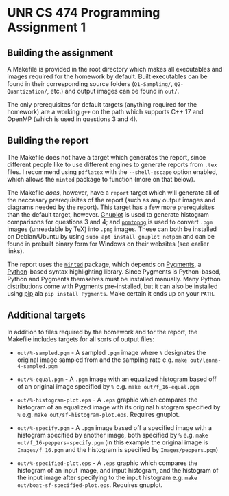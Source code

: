 # UNR CS 474 Programming Assignment 1

## Building the assignment
A Makefile is provided in the root directory which makes all executables and images required for the homework by default. Built executables can be found in their corresponding source folders (`Q1-Sampling/`, `Q2-Quantization/`, etc.) and output images can be found in `out/`.

The only prerequisites for default targets (anything required for the homework) are a working `g++` on the path which supports C++ 17 and OpenMP (which is used in questions 3 and 4).

## Building the report
The Makefile does not have a target which generates the report, since different people like to use different engines to generate reports from `.tex` files. I recommend using `pdflatex` with the `--shell-escape` option enabled, which allows the `minted` package to function (more on that below).

The Makefile *does*, however, have a `report` target which will generate all of the neccesary prerequisites of the report (such as any output images and diagrams needed by the report). This target has a few more prerequisites than the default target, however. [Gnuplot](http://www.gnuplot.info/) is used to generate histogram comparisons for questions 3 and 4; and [`pnmtopng`](http://netpbm.sourceforge.net/doc/pnmtopng.html) is used to convert `.pgm` images (unreadable by TeX) into `.png` images. These can both be installed on Debian/Ubuntu by using `sudo apt install gnuplot netpbm` and can be found in prebuilt binary form for Windows on their websites (see earlier links).

The report uses the [`minted`](https://github.com/gpoore/minted) package, which depends on [Pygments](https://github.com/pygments/pygments), a [Python](https://www.python.org/)-based syntax highlighting library. Since Pygments is Python-based, Python and Pygments themselves must be installed manually. Many Python distributions come with Pygments pre-installed, but it can also be installed using [pip](https://github.com/pypa/pip) ala `pip install Pygments`. Make certain it ends up on your `PATH`.

## Additional targets
In addition to files required by the homework and for the report, the Makefile includes targets for all sorts of output files:

- `out/%-sampled.pgm` - A sampled `.pgm` image where `%` designates the original image sampled from and the sampling rate e.g. `make out/lenna-4-sampled.pgm`

- `out/%-equal.pgm` - A `.pgm` image with an equalized histogram based off of an original image specified by `%` e.g. `make out/f_16-equal.pgm`

- `out/%-histogram-plot.eps` - A `.eps` graphic which compares the histogram of an equalized image with its original histogram specified by `%` e.g. `make out/sf-histogram-plot.eps`. Requires gnuplot.

- `out/%-specify.pgm` - A `.pgm` image based off a specified image with a histogram specified by another image, both specified by `%` e.g. `make out/f_16-peppers-specify.pgm` (in this example the original image is `Images/f_16.pgm` and the histogram is specified by `Images/peppers.pgm`)

- `out/%-specified-plot.eps` - A `.eps` graphic which compares the histogram of an input image, and input histogram, and the histogram of the input image after specifying to the input histogram e.g. `make out/boat-sf-specified-plot.eps`. Requires gnuplot.